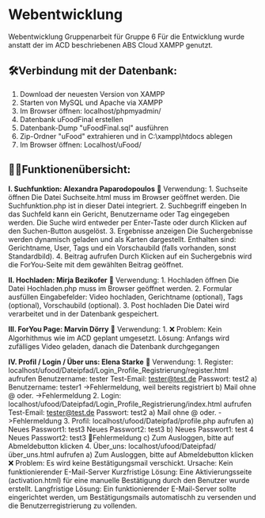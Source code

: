 # Webentwicklung
Webentwicklung Gruppenarbeit für Gruppe 6
Für die Entwicklung wurde anstatt der im ACD beschriebenen ABS Cloud XAMPP genutzt.

## 🛠️Verbindung mit der Datenbank:
1. Download der neuesten Version von XAMPP
2. Starten von MySQL und Apache via XAMPP
3. Im Browser öffnen: localhost/phpmyadmin/
4. Datenbank uFoodFinal erstellen
5. Datenbank-Dump "uFoodFinal.sql" ausführen
6. Zip-Ordner "uFood" extrahieren und in C:\xampp\htdocs ablegen
7. Im Browser öffnen: Localhost/uFood/

## 👨‍💻Funktionenübersicht:
**I. Suchfunktion: Alexandra Paparodopoulos**
   🔄 Verwendung:
    1. Suchseite öffnen
    Die Datei Suchseite.html muss im Browser geöffnet werden.
    Die Suchfunktion.php ist in dieser Datei integriert.
    2. Suchbegriff eingeben
    In das Suchfeld kann ein Gericht, Benutzername oder Tag eingegeben werden.
    Die Suche wird entweder per Enter-Taste oder durch Klicken auf den Suchen-Button ausgelöst.
    3. Ergebnisse anzeigen
    Die Suchergebnisse werden dynamisch geladen und als Karten dargestellt.
    Enthalten sind: Gerichtname, User, Tags und ein Vorschaubild (falls vorhanden, sonst Standardbild).
    4. Beitrag aufrufen
    Durch Klicken auf ein Suchergebnis wird die ForYou-Seite mit dem gewählten Beitrag geöffnet.
    
**II. Hochladen: Mirja Bezikofer**
    🔄 Verwendung:
      1. Hochladen öffnen
      Die Datei Hochladen.php muss im Browser geöffnet werden.
      2. Formular ausfüllen
      Eingabefelder: Video hochladen, Gerichtname (optional), Tags (optional), Vorschaubild (optional).
      3. Post hochladen
      Die Datei wird verarbeitet und in der Datenbank gespeichert.

**III. ForYou Page: Marvin Dörry**
    🔄 Verwendung:
      1.
    ❌ Problem: Kein Algorhithmus wie im ACD geplant umgesetzt.
        Lösung: Anfangs wird zufälliges Video geladen, danach die Datenbank durchgegangen
        
**IV. Profil / Login / Über uns: Elena Starke**
    🔄 Verwendung:
      1. Register: localhost/ufood/Dateipfad/Login_Profile_Registrierung/register.html aufrufen
      Benutzername: tester 	Test-Email: tester@test.de		Passwort: test2
            a)	Benutzername: tester1 ->Fehlermeldung, weil bereits registriert
            b)	Mail ohne @ oder. ->Fehlermeldung
      2. Login: localhost/ufood/Dateipfad/Login_Profile_Registrierung/index.html aufrufen
      Test-Email: tester@test.de		Passwort: test2
            a)	Mail ohne @ oder. ->Fehlermeldung
      3. Profil: localhost/ufood/Dateipfad/profile.php aufrufen
            a) Neues Passwort1: test3 		Neues Passwort2: test3 
            b) Neues Passwort1: test 4		Neues Passwort2: test3 Fehlermeldung
            c) Zum Ausloggen, bitte auf Abmeldebutton klicken 
      4. Über_uns: localhost/ufood/Dateipfad/über_uns.html aufrufen
            a) Zum Ausloggen, bitte auf Abmeldebutton klicken
    ❌ Problem: Es wird keine Bestätigungsmail verschickt.
        Ursache: Kein funktionierender E-Mail-Server
        Kurzfristige Lösung: Eine Aktivierungsseite (activation.html) für eine manuelle Bestätigung durch den Benutzer wurde erstellt.
        Langfristige Lösung: Ein funktionierender E-Mail-Server sollte eingerichtet werden, um Bestätigungsmails automatischh zu versenden und die Benutzerregistrierung zu vollenden.

        
